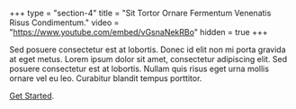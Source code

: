 +++
type = "section-4"
title = "Sit Tortor Ornare Fermentum Venenatis Risus Condimentum."
video = "https://www.youtube.com/embed/vGsnaNekRBo"
hidden = true
+++

Sed posuere consectetur est at lobortis.
Donec id elit non mi porta gravida at eget metus.
Lorem ipsum dolor sit amet, consectetur adipiscing elit.
Sed posuere consectetur est at lobortis.
Nullam quis risus eget urna mollis ornare vel eu leo.
Curabitur blandit tempus porttitor.

[Get Started](https://docs.tinkerbell.org/setup/local-vagrant/).
